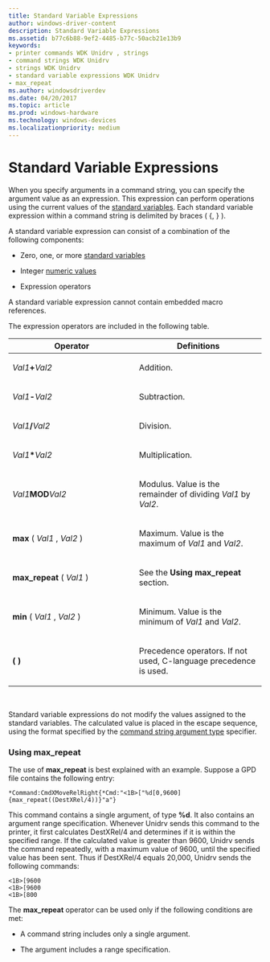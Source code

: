 ```yaml
---
title: Standard Variable Expressions
author: windows-driver-content
description: Standard Variable Expressions
ms.assetid: b77c6b88-9ef2-4485-b77c-50acb21e13b9
keywords:
- printer commands WDK Unidrv , strings
- command strings WDK Unidrv
- strings WDK Unidrv
- standard variable expressions WDK Unidrv
- max_repeat
ms.author: windowsdriverdev
ms.date: 04/20/2017
ms.topic: article
ms.prod: windows-hardware
ms.technology: windows-devices
ms.localizationpriority: medium
---
```


# Standard Variable Expressions





When you specify arguments in a command string, you can specify the argument value as an expression. This expression can perform operations using the current values of the [standard variables](standard-variables.md). Each standard variable expression within a command string is delimited by braces ( {, } ).

A standard variable expression can consist of a combination of the following components:

-   Zero, one, or more [standard variables](standard-variables.md)

-   Integer [numeric values](numeric-values.md)

-   Expression operators

A standard variable expression cannot contain embedded macro references.

The expression operators are included in the following table.

<table>
<colgroup>
<col width="50%" />
<col width="50%" />
</colgroup>
<thead>
<tr class="header">
<th>Operator</th>
<th>Definitions</th>
</tr>
</thead>
<tbody>
<tr class="odd">
<td><p><em>Val1</em><strong>+</strong><em>Val2</em></p></td>
<td><p>Addition.</p></td>
</tr>
<tr class="even">
<td><p><em>Val1</em><strong>-</strong><em>Val2</em></p></td>
<td><p>Subtraction.</p></td>
</tr>
<tr class="odd">
<td><p><em>Val1</em><strong>/</strong><em>Val2</em></p></td>
<td><p>Division.</p></td>
</tr>
<tr class="even">
<td><p><em>Val1</em><strong>*</strong><em>Val2</em></p></td>
<td><p>Multiplication.</p></td>
</tr>
<tr class="odd">
<td><p><em>Val1</em><strong>MOD</strong><em>Val2</em></p></td>
<td><p>Modulus. Value is the remainder of dividing <em>Val1</em> by <em>Val2</em>.</p></td>
</tr>
<tr class="even">
<td><p><strong>max</strong> ( <em>Val1</em> , <em>Val2</em> )</p></td>
<td><p>Maximum. Value is the maximum of <em>Val1</em> and <em>Val2</em>.</p></td>
</tr>
<tr class="odd">
<td><p><strong>max_repeat</strong> ( <em>Val1</em> )</p></td>
<td><p>See the <strong>Using max_repeat</strong> section.</p></td>
</tr>
<tr class="even">
<td><p><strong>min</strong> ( <em>Val1</em> , <em>Val2</em> )</p></td>
<td><p>Minimum. Value is the minimum of <em>Val1</em> and <em>Val2</em>.</p></td>
</tr>
<tr class="odd">
<td><p><strong>( )</strong></p></td>
<td><p>Precedence operators. If not used, C-language precedence is used.</p></td>
</tr>
</tbody>
</table>

 

Standard variable expressions do not modify the values assigned to the standard variables. The calculated value is placed in the escape sequence, using the format specified by the [command string argument type](command-string-argument-types.md) specifier.

### <a href="" id="ddk-using-max-repeat-gg"></a>Using max\_repeat

The use of **max\_repeat** is best explained with an example. Suppose a GPD file contains the following entry:

```
*Command:CmdXMoveRelRight{*Cmd:"<1B>["%d[0,9600]{max_repeat((DestXRel/4))}"a"}
```

This command contains a single argument, of type **%d**. It also contains an argument range specification. Whenever Unidrv sends this command to the printer, it first calculates DestXRel/4 and determines if it is within the specified range. If the calculated value is greater than 9600, Unidrv sends the command repeatedly, with a maximum value of 9600, until the specified value has been sent. Thus if DestXRel/4 equals 20,000, Unidrv sends the following commands:

```
<1B>[9600
<1B>[9600
<1B>[800
```

The **max\_repeat** operator can be used only if the following conditions are met:

-   A command string includes only a single argument.

-   The argument includes a range specification.

 

 




